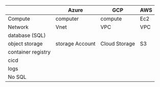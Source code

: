 
|                    | Azure | GCP | AWS |
|--------------------|-------|-----|--------|
| Compute            |  computer     | compute    | Ec2       |
| Network            |    Vnet   | VPC    | VPC       |
| database (SQL)          |       |     |        |
| object storage     |  storage Account      | Cloud Storage    |   S3     |
| container registry |       |     |        |
| cicd               |       |     |        |
| logs               |       |     |        |
|No SQL|||
